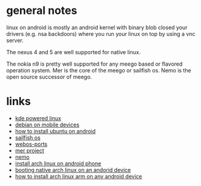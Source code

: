 # general notes

linux on android is mostly an android kernel with binary blob closed your drivers (e.g. nsa backdoors) where you run your linux on top by using a vnc server.

The nexus 4 and 5 are well supported for native linux.

The nokia n9 is pretty well supported for any meego based or flavored operation system.
Mer is the core of the meego or sailfish os. Nemo is the open source successor of meego.

# links

* [kde powered linux](https://plasma-mobile.org/)
* [debian on mobile devices](https://wiki.debian.org/Mobile#Software)
* [how to install ubuntu on android](http://androlinux.com/android-ubuntu-development/how-to-install-ubuntu-on-android/)
* [sailfish os](https://sailfishos.org/)
* [webos-ports](http://www.webos-ports.org/wiki/Devices)
* [mer project](http://merproject.org/)
* [nemo](https://wiki.merproject.org/wiki/Nemo#Nemo_Mobile)
* [install arch linux on android phone](https://www.unixmen.com/arch-linux-android-phone/)
* [booting native arch linux on an andorid device](http://unix.stackexchange.com/questions/64546/booting-native-arch-linux-on-an-android-device)
* [how to install arch linux arm on any android device](http://www.archlinuxuser.com/2013/01/how-to-install-archlinux-arm-on-any.html)
